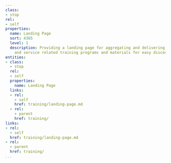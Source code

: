 ```yaml
---
class:
- stop
rel:
- self
properties:
  name: Landing Page
  sort: 4365
  level: 1
  description: Providing a landing page for aggregating and delivering all platform
    and service related training programs and materials for easy discovery and engagement.
entities:
- class:
  - stop
  rel:
  - self
  properties:
    name: Landing Page
  links:
  - rel:
    - self
    href: training/landing-page.md
  - rel:
    - parent
    href: training/
links:
- rel:
  - self
  href: training/landing-page.md
- rel:
  - parent
  href: training/
...
```


